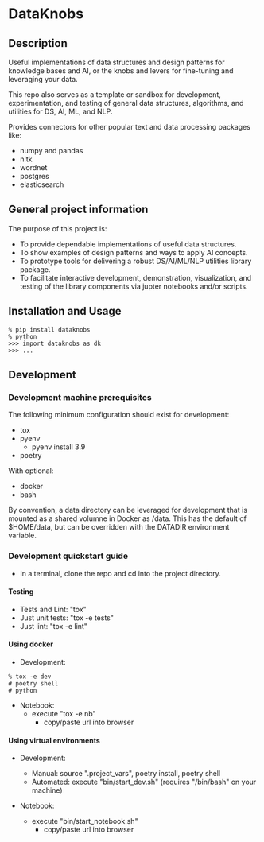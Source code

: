 DataKnobs
=============================

## Description

Useful implementations of data structures and design patterns for knowledge bases and AI, or the knobs and levers for fine-tuning and leveraging your data.

This repo also serves as a template or sandbox for development, experimentation, and testing of general data structures, algorithms, and utilities for DS, AI, ML, and NLP.

Provides connectors for other popular text and data processing packages like:
  * numpy and pandas
  * nltk
  * wordnet
  * postgres
  * elasticsearch

## General project information

The purpose of this project is:

  * To provide dependable implementations of useful data structures.
  * To show examples of design patterns and ways to apply AI concepts.
  * To prototype tools for delivering a robust DS/AI/ML/NLP utilities library package.
  * To facilitate interactive development, demonstration, visualization, and testing of the library components via jupter notebooks and/or scripts.

## Installation and Usage

```bash/python
% pip install dataknobs
% python
>>> import dataknobs as dk
>>> ...
```


## Development

### Development machine prerequisites

The following minimum configuration should exist for development:

  * tox
  * pyenv
     * pyenv install 3.9
  * poetry

With optional:

  * docker
  * bash

By convention, a data directory can be leveraged for development that is mounted as a shared volumne in Docker as /data. This has the default of $HOME/data, but can be overridden with the DATADIR environment variable.


### Development quickstart guide

  * In a terminal, clone the repo and cd into the project directory.

#### Testing

  * Tests and Lint: "tox"
  * Just unit tests: "tox -e tests"
  * Just lint: "tox -e lint"

#### Using docker

  * Development:
```
% tox -e dev
# poetry shell
# python
```

  * Notebook:
    * execute "tox -e nb"
      * copy/paste url into browser

#### Using virtual environments

  * Development:
    * Manual: source ".project_vars", poetry install, poetry shell
    * Automated: execute "bin/start_dev.sh"  (requires "/bin/bash" on your machine)

  * Notebook:
    * execute "bin/start_notebook.sh"
      * copy/paste url into browser
